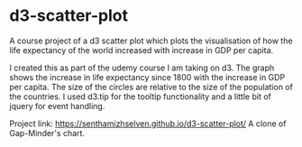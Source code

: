 # d3-scatter-plot
A course project of a d3 scatter plot which plots the visualisation of how the life expectancy of the world increased with increase in GDP per capita.

I created this as part of the udemy course I am taking on d3. The graph shows the increase in life expectancy since 1800 with the increase in GDP per capita. 
The size of the circles are relative to the size of the population of the countries.
I used d3.tip for the tooltip functionality and a little bit of jquery for event handling.

Project link: https://senthamizhselven.github.io/d3-scatter-plot/
A clone of Gap-Minder's chart.
